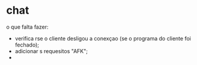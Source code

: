 # chat
o que falta fazer:
  - verifica rse o cliente desligou a conexçao (se o programa do cliente foi fechado);
  - adicionar s requesitos "AFK";
  - 
